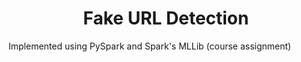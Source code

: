 <h1 align="center">Fake URL Detection</h1>


Implemented using PySpark and Spark's MLLib (course assignment)

